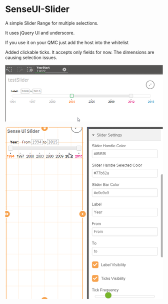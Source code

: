 # SenseUI-Slider
A simple Slider Range for multiple selections.

It uses jQuery UI and underscore. 

If you use it on your QMC just add the host into the whitelist

Added clickable ticks. It accepts only fields for now. The dimensions are causing selection issues. 

![SenseUI - Slider](/preview.png?raw=true "SenseUI - Slider")

![SenseUI - Slider - Settings](/screenshot1.png?raw=true "SenseUI - Slider Settings")
